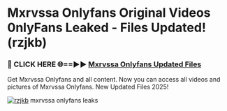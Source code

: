 # Mxrvssa Onlyfans Original Videos 0nlyFans Leaked - Files Updated! (rzjkb)

<h3>🔴 CLICK HERE 🌐==►► <a href="https://tinyurl.com/2wckxsce" rel="nofollow">Mxrvssa Onlyfans Updated Files</a></h3>

Get Mxrvssa Onlyfans and all content. Now you can access all videos and pictures of Mxrvssa Onlyfans. New Updated Files 2025!

[![rzjkb](https://i.imgur.com/AFduVYN.gif)](https://tinyurl.com/2wckxsce)
mxrvssa onlyfans leaks